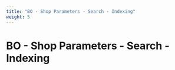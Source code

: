```yaml
---
title: "BO - Shop Parameters - Search - Indexing"
weight: 5
---
```


# BO - Shop Parameters - Search - Indexing
